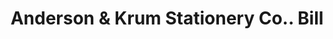 ---
doi: 10.7916/D8BP1DVK
date_other: '1889'
date_other_textual: '1889'
form: printed ephemera
genre:
- Invoices
name:
- Anderson & Krum Stationery Co.
object_in_context_url: https://biggert.cul.columbia.edu/items/view/ave_biggert_00945
subject_hierarchical_geographic:
- New York, New York, United States
subject_name:
- Anderson & Krum Stationery Co.
title: Anderson & Krum Stationery Co.. Bill
sort_title: Anderson & Krum Stationery Co.. Bill
call_number: ave_biggert_00945
coordinates:
- 40.71277777777778,-74.00583333333333
pid: ave_biggert_00945
identifiers: ave_biggert_00945
thumbnail: https://derivativo-1.library.columbia.edu/iiif/2/ldpd:344271/full/!256,256/0/native.jpg
permalink: "/biggert/ave_biggert_00945/"
layout: iiif-image-page
---